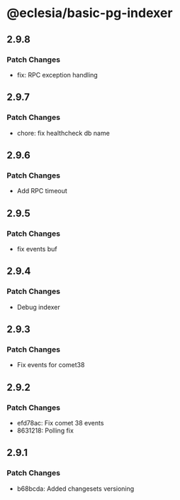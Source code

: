 # @eclesia/basic-pg-indexer

## 2.9.8

### Patch Changes

- fix: RPC exception handling

## 2.9.7

### Patch Changes

- chore: fix healthcheck db name

## 2.9.6

### Patch Changes

- Add RPC timeout

## 2.9.5

### Patch Changes

- fix events buf

## 2.9.4

### Patch Changes

- Debug indexer

## 2.9.3

### Patch Changes

- Fix events for comet38

## 2.9.2

### Patch Changes

- efd78ac: Fix comet 38 events
- 8631218: Polling fix

## 2.9.1

### Patch Changes

- b68bcda: Added changesets versioning
